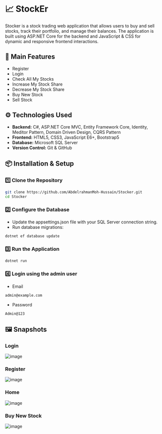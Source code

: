 # 📈 StockEr
Stocker is a stock trading web application that allows users to buy and sell stocks, track their portfolio, and manage their balances. The application is built using ASP.NET Core for the backend and JavaScript & CSS for dynamic and responsive frontend interactions.

## 🚀 Main Features
- Register
- Login
- Check All My Stocks 
- Increase My Stock Share
- Decrease My Stock Share
- Buy New Stock
- Sell Stock

## ⚙️ Technologies Used
- **Backend:** C#, ASP.NET Core MVC, Entity Framework Core, Identity, Meditor Pattern, Domain Driven Design, CQRS Pattern
- **Frontend:** HTML5, CSS3, JavaScript E6+, Bootstrap5
- **Database:** Microsoft SQL Server
- **Version Control:** Git & GitHub

## 📦 Installation & Setup
### 1️⃣ Clone the Repository
```sh
git clone https://github.com/AbdelrahmanMoh-Hussain/Stocker.git
cd Stocker
```

### 2️⃣ Configure the Database
- Update the appsettings.json file with your SQL Server connection string.
- Run database migrations:
```sh
dotnet ef database update
```

### 3️⃣ Run the Application
``` sh
dotnet run
```

### 4️⃣ Login using the admin user
- Email
```sh
admin@example.com
```
- Password
```sh
Admin@123
```

## 🖼 Snapshots
### Login
![image](https://github.com/user-attachments/assets/6dd9b039-7031-4fa6-86ed-5c16a3d65603)

### Register
![image](https://github.com/user-attachments/assets/12837faf-af71-4be9-ab9d-6955022203eb)

### Home
![image](https://github.com/user-attachments/assets/22436306-3fe2-4d11-a8a9-2c23a1b4786e)

### Buy New Stock
![image](https://github.com/user-attachments/assets/c68c3332-c21e-4969-8444-f1eae73f039d)

